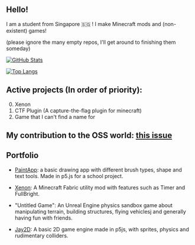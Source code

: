 ## Hello!

I am a student from Singapore :singapore: ! I make Minecraft mods and (non-existent) games!

(please ignore the many empty repos, I'll get around to finishing them someday)

[![GitHub Stats](https://github-readme-stats.vercel.app/api?username=AV306&theme=tokyonight&hide_border=true)](https://github.com/anuraghazra/github-readme-stats)

[![Top Langs](https://github-readme-stats.vercel.app/api/top-langs/?username=AV306&layout=compact&theme=tokyonight&hide_border=true&exclude_repo=fabric-yarn-javadocs,fabric-api-javadocs,fabric-loader-javadocs,Maxigames.js,Game,PaintApp)](https://github.com/anuraghazra/github-readme-stats)

## Active projects (In order of priority):

0. Xenon
1. CTF Plugin (A capture-the-flag plugin for minecraft)
2. Game that I can't find a name for

## My contribution to the OSS world: [this issue](https://github.com/GoulartNogueira/BadUI/issues/1)

## Portfolio
- [PaintApp](https://av306.github.io/PaintApp): a basic drawing app with different brush types, shape and text tools. Made in p5.js for a school project.

- [Xenon](https://github.com/AV306/xenon): A Minecraft Fabric utility mod with features such as Timer and FullBright.

- "Untitled Game": An Unreal Engine physics sandbox game about manipulating terrain, building structures, flying vehiclesj and generally having fun with friends.

- [Jay2D](https://av306.github.io/2d-engine-p5js): A basic 2D game engine made in p5js, with sprites, physics and rudimentary colliders.

